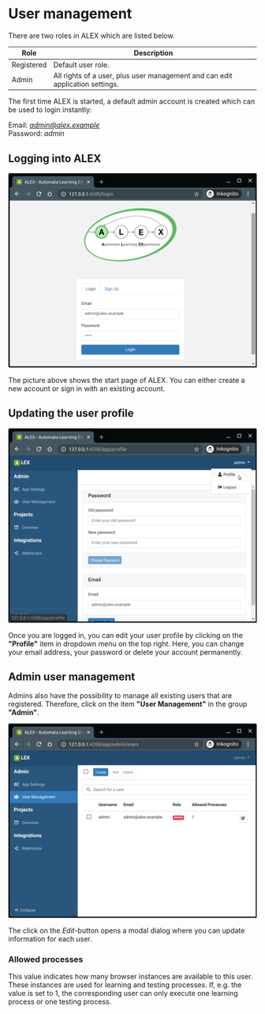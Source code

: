 # User management

There are two roles in ALEX which are listed below.

| Role       | Description                                                                   |
|------------|-------------------------------------------------------------------------------|
| Registered | Default user role.                                                            | 
| Admin      | All rights of a user, plus user management and can edit application settings. |

The first time ALEX is started, a default admin account is created which can be used to login instantly:

Email: *admin@alex.example</em>* <br>
Password: *admin*


## Logging into ALEX

![Login](./assets/login.png)

The picture above shows the start page of ALEX. 
You can either create a new account or sign in with an existing account.


## Updating the user profile

![Profile](./assets/profile.png)

Once you are logged in, you can edit your user profile by clicking on the **"Profile"** item in dropdown menu on the top right.
Here, you can change your email address, your password or delete your account permanently.


## Admin user management

Admins also have the possibility to manage all existing users that are registered.
Therefore, click on the item **"User Management"** in the group **"Admin"**.

![User Management 1](./assets/user-management.png)

The click on the *Edit*-button opens a modal dialog where you can update information for each user.

### Allowed processes

This value indicates how many browser instances are available to this user.
These instances are used for learning and testing processes.
If, e.g. the value is set to 1, the corresponding user can only execute one learning process or one testing process.
